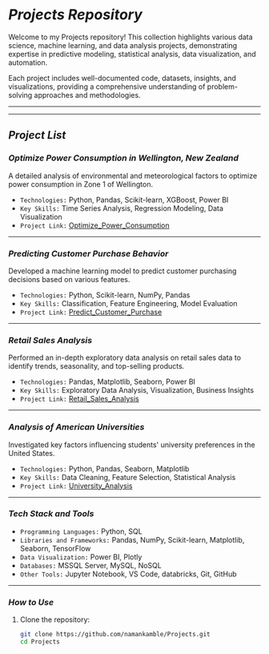# ***Projects Repository***
Welcome to my Projects repository! This collection highlights various data science, machine learning, and data analysis projects, demonstrating expertise in predictive modeling, statistical analysis, data visualization, and automation.

Each project includes well-documented code, datasets, insights, and visualizations, providing a comprehensive understanding of problem-solving approaches and methodologies.
***
***
## ***Project List***


### ***Optimize Power Consumption in Wellington, New Zealand***
A detailed analysis of environmental and meteorological factors to optimize power consumption in Zone 1 of Wellington.
- `Technologies:` Python, Pandas, Scikit-learn, XGBoost, Power BI
- `Key Skills:` Time Series Analysis, Regression Modeling, Data Visualization
- `Project Link:` <a href='https://github.com/namankamble/Projects/tree/main/Optimize%20Power%20Consumption%20in%20Wellington%2C%20New%20Zealand'>Optimize_Power_Consumption</a>

---

### ***Predicting Customer Purchase Behavior***
Developed a machine learning model to predict customer purchasing decisions based on various features.
- `Technologies:` Python, Scikit-learn, NumPy, Pandas
- `Key Skills:` Classification, Feature Engineering, Model Evaluation
- `Project Link:` <a href='https://github.com/namankamble/Customer-Churn-Prediction-Using-Machine-Learning'>Predict_Customer_Purchase</a>

---

### ***Retail Sales Analysis***
Performed an in-depth exploratory data analysis on retail sales data to identify trends, seasonality, and top-selling products.
- `Technologies:` Pandas, Matplotlib, Seaborn, Power BI
- `Key Skills:` Exploratory Data Analysis, Visualization, Business Insights
- `Project Link:` <a href='https://github.com/namankamble/Retail-Sales-Analysis-for-Chain-Stores'>Retail_Sales_Analysis</a>

---

### ***Analysis of American Universities***
Investigated key factors influencing students' university preferences in the United States.
- `Technologies:` Python, Pandas, Seaborn, Matplotlib
- `Key Skills:` Data Cleaning, Feature Selection, Statistical Analysis
- `Project Link:` <a href='https://github.com/namankamble/ANALYSIS-OF-UNIVERSITIES-WHAT-MAKES-A-STUDENT-PREFER-A-UNIVERSITY'>University_Analysis</a>

---

### ***Tech Stack and Tools***
- `Programming Languages:` Python, SQL
- `Libraries and Frameworks:` Pandas, NumPy, Scikit-learn, Matplotlib, Seaborn, TensorFlow
- `Data Visualization:` Power BI, Plotly
- `Databases:` MSSQL Server, MySQL, NoSQL
- `Other Tools:` Jupyter Notebook, VS Code, databricks, Git, GitHub

---

### ***How to Use***
1. Clone the repository:
   ```sh
   git clone https://github.com/namankamble/Projects.git
   cd Projects
